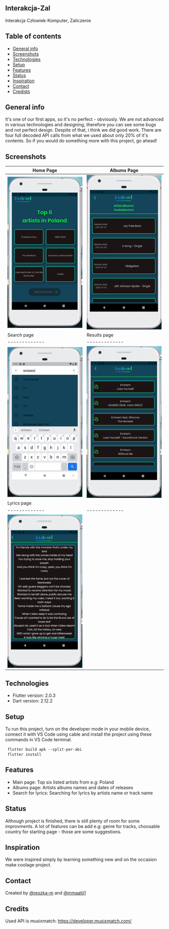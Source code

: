 ## Interakcja-Zal
Interakcja Człowiek-Komputer, Zaliczenie
## Table of contents
* [General info](#general-info)
* [Screenshots](#screenshots)
* [Technologies](#technologies)
* [Setup](#setup)
* [Features](#features)
* [Status](#status)
* [Inspiration](#inspiration)
* [Contact](#contact)
* [Credists](#credits)
## General info
It's one of our first apps, so it's no perfect - obviously. We are not advanced in various technologies and designing, therefore you can see some bugs
and not perfect design. Despite of that, i think we did good work. There are four full decoded API calls from what we used about only 20% of it's contents.
So if you would do something more with this project, go ahead!
## Screenshots
| Home Page  | Albums Page |
| ------------- | ------------- |
|  <img  src = "/Screenshot_1.png" alt = "Homescreen" width = 250>  | <img  src = "/Screenshot_2.png" alt = "Albums Page" width = 250> |
| Search page | Results page |
| ------------- | ------------- |
|  <img  src = "/Screenshot_3.png" alt = "Search page" width = 250>  | <img src = "/Screenshot_4.png" alt = "Results page" width = 250> |
| Lyrics page |  |
| ------------- | ------------- |
|  <img  src = "/Screenshot_5.png" alt = "Lyrcis page" width = 250>  ||
## Technologies
* Flutter version: 2.0.3
* Dart version: 2.12.2
## Setup
Tu run this project, turn on the developer mode in your mobile device, connect it with VS Code using cable and install the project using these commands in VS Code terminal.
```
 flutter build apk --split-per-abi 
 flutter install 
```
## Features
- Main page: Top six listed artists from e.g: Poland
- Albums page: Artists albums names and dates of releases
- Search for lyrics: Searching for lyrics by artists name or track name
## Status
Although project is finished, there is still plenty of room for some improvments. A lot of features can be add e.g: 
genre for tracks, choosable country for starting page - those are some suggestions.
## Inspiration
We were inspired simply by learning something new and on the occasion make coolage project.
## Contact
Created by [@reszka-m](https://github.com/reszka-m) and [@mmaatii1](https://github.com/mmaatii1)
## Credits
Used API is musixmatch: https://developer.musixmatch.com/
